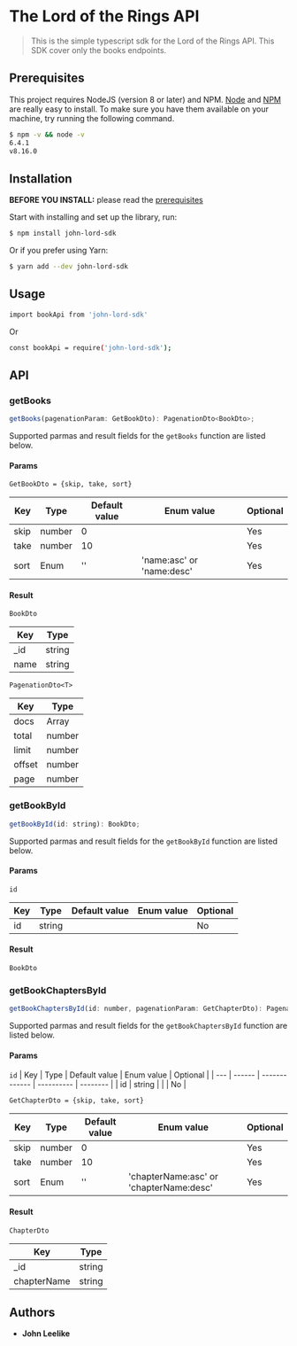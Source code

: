 # The Lord of the Rings API

> This is the simple typescript sdk for the Lord of the Rings API.
This SDK cover only the books endpoints.

## Prerequisites

This project requires NodeJS (version 8 or later) and NPM.
[Node](http://nodejs.org/) and [NPM](https://npmjs.org/) are really easy to install.
To make sure you have them available on your machine,
try running the following command.

```sh
$ npm -v && node -v
6.4.1
v8.16.0
```
## Installation

**BEFORE YOU INSTALL:** please read the [prerequisites](#prerequisites)

Start with installing and set up the library, run:

```sh
$ npm install john-lord-sdk
```

Or if you prefer using Yarn:

```sh
$ yarn add --dev john-lord-sdk
```

## Usage

```sh
import bookApi from 'john-lord-sdk'

```

Or 

```sh
const bookApi = require('john-lord-sdk');

```

## API

### getBooks

```js
getBooks(pagenationParam: GetBookDto): PagenationDto<BookDto>;
```

Supported parmas and result fields for the `getBooks` function are listed below.

#### Params

`GetBookDto = {skip, take, sort}`

|  Key  | Type   | Default value | Enum value               | Optional |
|-------| ------ | ------------- |--------------------------|--------- |
|  skip | number | 0             |                          | Yes      |
|  take | number | 10            |                          | Yes      |
|  sort | Enum   | ''            | 'name:asc' or 'name:desc'| Yes      |

#### Result
`BookDto`

| Key  | Type   |
| ---- | ------ |
| _id  | string |
| name | string |

`PagenationDto<T>`

| Key    | Type      |
| -------| ----------|
| docs   | Array<T>  |
| total  | number    |
| limit  | number    |
| offset | number    |
| page   | number    |


### getBookById

```js
getBookById(id: string): BookDto;
```

Supported parmas and result fields for the `getBookById` function are listed below.

#### Params

`id`

| Key | Type   | Default value | Enum value | Optional |
| --- | ------ | ------------- | ---------- | -------- |
| id  | string |               |            | No       |

#### Result

`BookDto`

### getBookChaptersById

```js
getBookChaptersById(id: number, pagenationParam: GetChapterDto): PagenationDto<ChapterDto>;
```

Supported parmas and result fields for the `getBookChaptersById` function are listed below.

#### Params

`id`
| Key | Type   | Default value | Enum value | Optional |
| --- | ------ | ------------- | ---------- | -------- |
| id  | string |               |            | No       |


`GetChapterDto = {skip, take, sort}`

| Key  | Type   | Default value | Enum value                              | Optional |
| ---- | ------ | ------------- | ----------------------------------------| -------- |
| skip | number | 0             |                                         | Yes      |
| take | number | 10            |                                         | Yes      |
| sort | Enum   | ''            | 'chapterName:asc' or 'chapterName:desc' | Yes      |

#### Result

`ChapterDto`

| Key         | Type   |
| ----------- | ------ |
| _id         | string |
| chapterName | string |


## Authors

- **John Leelike**

